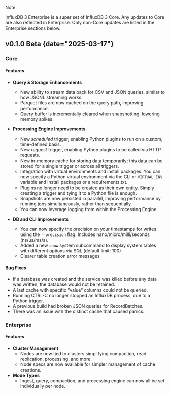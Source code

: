 > [!Note] 
> InfluxDB 3 Enterprise is a super set of InfluxDB 3 Core. Any updates to Core are also reflected in Enterprise. Only non-Core updates are listed in the Enterprise sections below.

## v0.1.0 Beta {date="2025-03-17"}

### Core
#### Features
- **Query & Storage Enhancements**
  - New ability to stream data back for CSV and JSON queries, similar to how JSONL streaming works. 
  - Parquet files are now cached on the query path, improving performance.
  - Query buffer is incrementally cleared when snapshotting, lowering memory spikes.

- **Processing Engine Improvements**
  - New _scheduled_ trigger, enabling Python plugins to run on a custom, time-defined basis.
  - New _request_ trigger, enabling Python plugins to be called via HTTP requests.
  - New in-memory cache for storing data temporarily; this data can be stored for a single trigger or across all triggers. 
  - Integration with virtual environments and install packages. You can now specify a Python virtual environment via the CLI or `VIRTUAL_ENV` variable and install packages or a requirements.txt.
  - Plugins no longer need to be created as their own entity. Simply creating a trigger and tying it to a Python file is enough.
  - Snapshots are now persisted in parallel, improving performance by running jobs simultaneously, rather than sequentially.
  - You can now leverage logging from within the Processing Engine.

- **DB and CLI Improvements**
  - You can now specify the precision on your timestamps for writes using the `--precision` flag. Includes nano/micro/milli/seconds (ns/us/ms/s).
  - Added a new `show` system  subcommand to display system tables with different options via SQL (default limit: 100)
  - Clearer table creation error messages

#### Bug Fixes
  - If a database was created and the service was killed before any data was written, the database would not be retained. 
  - A last cache with specific “value” columns could not be queried.
  - Running CTRL-C no longer stopped an InfluxDB process, due to a Python trigger.
  - A previous build had broken JSON queries for RecordBatches.
  - There was an issue with the distinct cache that caused panics.


### Enterprise
#### Features
- **Cluster Management**
  - Nodes are now tied to clusters simplifying compaction, read replication, processing, and more.
  - Node specs are now available for simpler management of cache creations. 
- **Mode Types**
  - Ingest, query, compaction, and processing engine can now all be set individually per node. 



